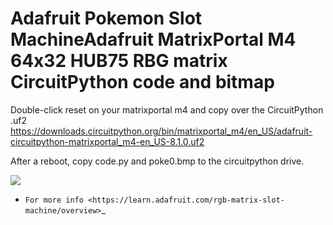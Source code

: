 # Adafruit Pokemon Slot MachineAdafruit MatrixPortal M4 64x32 HUB75 RBG matrix CircuitPython code and bitmap 

Double-click reset on your matrixportal m4 and copy over the CircuitPython .uf2
https://downloads.circuitpython.org/bin/matrixportal_m4/en_US/adafruit-circuitpython-matrixportal_m4-en_US-8.1.0.uf2

After a reboot, copy code.py and poke0.bmp to the circuitpython drive. 

![](https://github.com/Fr4nkFletcher/Adafruit-Pokemon-Slot-Machine/blob/main/pokeslot.gif)

* `For more info <https://learn.adafruit.com/rgb-matrix-slot-machine/overview>`_
